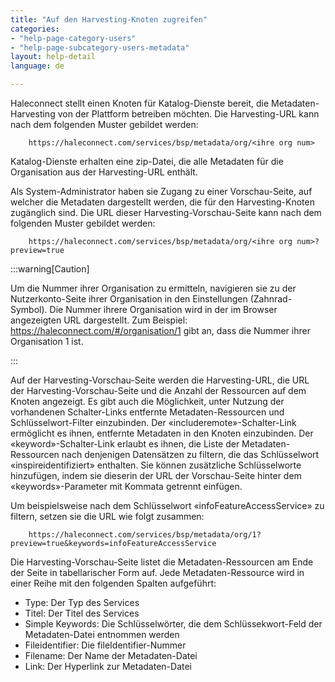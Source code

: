 ```yaml
---
title: "Auf den Harvesting-Knoten zugreifen"
categories:
- "help-page-category-users"
- "help-page-subcategory-users-metadata"
layout: help-detail
language: de

---
```


Haleconnect stellt einen Knoten für Katalog-Dienste bereit, die Metadaten-Harvesting von der Plattform betreiben möchten. Die Harvesting-URL kann nach dem folgenden Muster gebildet werden:

```
    https://haleconnect.com/services/bsp/metadata/org/<ihre org num>
```

Katalog-Dienste erhalten eine zip-Datei, die alle Metadaten für die Organisation aus der Harvesting-URL enthält.

Als System-Administrator haben sie Zugang zu einer Vorschau-Seite, auf welcher die Metadaten dargestellt werden, die für den Harvesting-Knoten zugänglich sind. Die URL dieser Harvesting-Vorschau-Seite kann nach dem folgenden  Muster gebildet werden: 

```
    https://haleconnect.com/services/bsp/metadata/org/<ihre org num>?preview=true
```

:::warning[Caution]

Um die Nummer ihrer Organisation zu ermitteln, navigieren sie zu der Nutzerkonto-Seite ihrer Organisation in den Einstellungen (Zahnrad-Symbol). Die Nummer ihrere Organisation wird in der im Browser angezeigten URL dargestellt. Zum Beispiel: https://haleconnect.com/#/organisation/1 gibt an, dass die Nummer ihrer Organisation 1 ist.

:::

Auf der Harvesting-Vorschau-Seite werden die Harvesting-URL, die URL der Harvesting-Vorschau-Seite und die Anzahl der Ressourcen auf dem Knoten angezeigt. Es gibt auch die Möglichkeit, unter Nutzung der vorhandenen Schalter-Links entfernte Metadaten-Ressourcen und Schlüsselwort-Filter einzubinden. Der &laquo;includeremote&raquo;-Schalter-Link ermöglicht es ihnen, entfernte Metadaten in den Knoten einzubinden. Der &laquo;keyword&raquo;-Schalter-Link erlaubt es ihnen, die Liste der Metadaten-Ressourcen nach denjenigen Datensätzen zu filtern, die das Schlüsselwort &laquo;inspireidentifiziert&raquo; enthalten. Sie können zusätzliche Schlüsselworte hinzufügen, indem sie dieserin der URL der Vorschau-Seite hinter dem &laquo;keywords&raquo;-Parameter mit Kommata getrennt einfügen.

Um beispielsweise nach dem Schlüsselwort &laquo;infoFeatureAccessService&raquo; zu filtern, setzen sie die URL wie folgt zusammen:

```
    https://haleconnect.com/services/bsp/metadata/org/1?preview=true&keywords=infoFeatureAccessService
```

Die Harvesting-Vorschau-Seite listet die Metadaten-Ressourcen am Ende der Seite in tabellarischer Form auf. Jede Metadaten-Ressource wird in einer Reihe mit den folgenden Spalten aufgeführt:

* Type: Der Typ des Services
* Titel: Der Titel des Services
* Simple Keywords: Die Schlüsselwörter, die dem Schlüssekwort-Feld der Metadaten-Datei entnommen werden
* Fileidentifier: Die fileIdentifier-Nummer
* Filename: Der Name der Metadaten-Datei
* Link: Der Hyperlink zur Metadaten-Datei